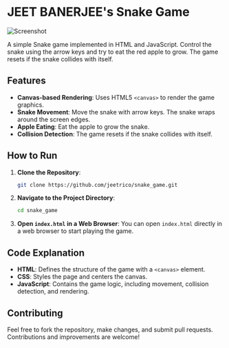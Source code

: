 # JEET BANERJEE's Snake Game
![Screenshot](https://github.com/user-attachments/assets/68cb59a6-0136-4db9-9ae7-d2495d04652a)

A simple Snake game implemented in HTML and JavaScript. Control the snake using the arrow keys and try to eat the red apple to grow. The game resets if the snake collides with itself.

## Features

- **Canvas-based Rendering**: Uses HTML5 `<canvas>` to render the game graphics.
- **Snake Movement**: Move the snake with arrow keys. The snake wraps around the screen edges.
- **Apple Eating**: Eat the apple to grow the snake.
- **Collision Detection**: The game resets if the snake collides with itself.

## How to Run

1. **Clone the Repository**:
   ```bash
   git clone https://github.com/jeetrico/snake_game.git
   ```
   
2. **Navigate to the Project Directory**:
   ```bash
   cd snake_game
   ```

3. **Open `index.html` in a Web Browser**:
   You can open `index.html` directly in a web browser to start playing the game.

## Code Explanation

- **HTML**: Defines the structure of the game with a `<canvas>` element.
- **CSS**: Styles the page and centers the canvas.
- **JavaScript**: Contains the game logic, including movement, collision detection, and rendering.

## Contributing

Feel free to fork the repository, make changes, and submit pull requests. Contributions and improvements are welcome!
